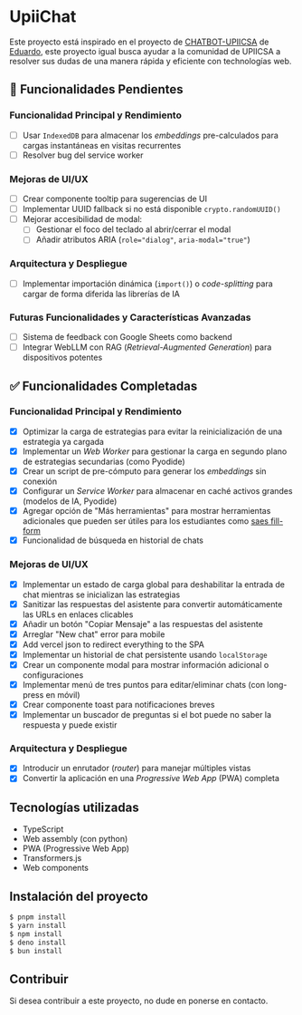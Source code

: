 # UpiiChat

Este proyecto está inspirado en el proyecto de [CHATBOT-UPIICSA](https://github.com/EduDN/CHATBOT-UPIICSA)
de [Eduardo](https://github.com/EduDN), este proyecto igual busca ayudar a la
comunidad de UPIICSA a resolver sus dudas de una manera rápida y eficiente con
technologías web.

## **🚧 Funcionalidades Pendientes**

### **Funcionalidad Principal y Rendimiento**

- [ ] Usar `IndexedDB` para almacenar los _embeddings_ pre-calculados para cargas instantáneas en visitas recurrentes
- [ ] Resolver bug del service worker

### **Mejoras de UI/UX**

- [ ] Crear componente tooltip para sugerencias de UI
- [ ] Implementar UUID fallback si no está disponible `crypto.randomUUID()`
- [ ] Mejorar accesibilidad de modal:
  - [ ] Gestionar el foco del teclado al abrir/cerrar el modal
  - [ ] Añadir atributos ARIA (`role="dialog"`, `aria-modal="true"`)

### **Arquitectura y Despliegue**

- [ ] Implementar importación dinámica (`import()`) o _code-splitting_ para cargar de forma diferida las librerías de IA

### **Futuras Funcionalidades y Características Avanzadas**

- [ ] Sistema de feedback con Google Sheets como backend
- [ ] Integrar WebLLM con RAG (_Retrieval-Augmented Generation_) para dispositivos potentes

## **✅ Funcionalidades Completadas**

### **Funcionalidad Principal y Rendimiento**

- [x] Optimizar la carga de estrategias para evitar la reinicialización de una estrategia ya cargada
- [x] Implementar un _Web Worker_ para gestionar la carga en segundo plano de estrategias secundarias (como Pyodide)
- [x] Crear un script de pre-cómputo para generar los _embeddings_ sin conexión
- [x] Configurar un _Service Worker_ para almacenar en caché activos grandes (modelos de IA, Pyodide)
- [x] Agregar opción de "Más herramientas" para mostrar herramientas adicionales que pueden ser útiles para los estudiantes como [saes fill-form](https://chromewbstore.google.com/detail/saes%20fill-form/hlgobbbmkdngojnbhcfhnghjlpnkfelb)
- [x] Funcionalidad de búsqueda en historial de chats

### **Mejoras de UI/UX**

- [x] Implementar un estado de carga global para deshabilitar la entrada de chat mientras se inicializan las estrategias
- [x] Sanitizar las respuestas del asistente para convertir automáticamente las URLs en enlaces clicables
- [x] Añadir un botón "Copiar Mensaje" a las respuestas del asistente
- [x] Arreglar "New chat" error para mobile
- [x] Add vercel json to redirect everything to the SPA
- [x] Implementar un historial de chat persistente usando `localStorage`
- [x] Crear un componente modal para mostrar información adicional o configuraciones
- [x] Implementar menú de tres puntos para editar/eliminar chats (con long-press en móvil)
- [x] Crear componente toast para notificaciones breves
- [x] Implementar un buscador de preguntas si el bot puede no saber la respuesta y puede existir

### **Arquitectura y Despliegue**

- [x] Introducir un enrutador (_router_) para manejar múltiples vistas
- [x] Convertir la aplicación en una _Progressive Web App_ (PWA) completa

## Tecnologías utilizadas

- TypeScript
- Web assembly (con python)
- PWA (Progressive Web App)
- Transformers.js
- Web components

## Instalación del proyecto

```bash
$ pnpm install
$ yarn install
$ npm install
$ deno install
$ bun install
```

## Contribuir

Si desea contribuir a este proyecto, no dude en ponerse en contacto.
